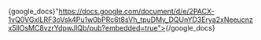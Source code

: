 {google_docs}"https://docs.google.com/document/d/e/2PACX-1vQ0VGxILRF3oVsk4Pu1w0bPRc6t8sVh_tpuDMy_DQUnYD3Erya2xNeeucnzx5llOsMC8vzrYdpwJlQb/pub?embedded=true"></iframe>{/google_docs}
